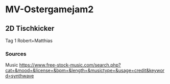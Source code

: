 # MV-Ostergamejam2
## 2D Tischkicker

Tag 1
Robert+Matthias

### Sources
Music
https://www.free-stock-music.com/search.php?cat=&mood=&license=&bpm=&length=&musictype=&usage=credit&keyword=synthwave

